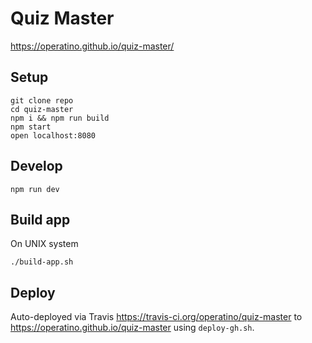 # Quiz Master

https://operatino.github.io/quiz-master/

## Setup

```
git clone repo
cd quiz-master
npm i && npm run build
npm start
open localhost:8080
```

## Develop

```
npm run dev
```

## Build app

On UNIX system

```
./build-app.sh
```

## Deploy

Auto-deployed via Travis https://travis-ci.org/operatino/quiz-master to https://operatino.github.io/quiz-master using `deploy-gh.sh`.